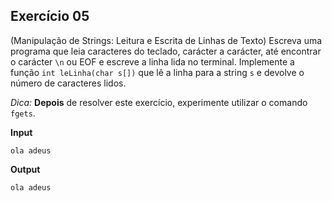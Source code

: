 ## Exercício 05

(Manipulação de Strings: Leitura e Escrita de Linhas de Texto) Escreva uma programa que leia caracteres do teclado, carácter a carácter, até encontrar o carácter `\n` ou EOF e escreve a linha lida no terminal. Implemente a função `int leLinha(char s[])` que lê a linha para a string `s` e devolve o número de caracteres lidos.

*Dica:* __Depois__ de resolver este exercício, experimente utilizar o comando `fgets`.

**Input**
```
ola adeus
```

**Output**
```
ola adeus
```
